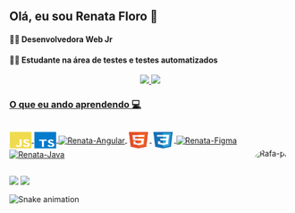 
## Olá, eu sou Renata Floro 👋
#### 👩‍💻 Desenvolvedora Web Jr
#### 👩‍💻 Estudante na área de testes e testes automatizados

<div align="center">
  <a href="https://github.com/renatafloro">
  <img height="180em" src="https://github-readme-stats.vercel.app/api?username=renatafloro&show_icons=true&theme=radical&include_all_commits=true&count_private=true"/>
  <img height="180em" src="https://github-readme-stats.vercel.app/api/top-langs/?username=renatafloro&layout=compact&langs_count=7&theme=radical"/>
</div>



### O que eu ando aprendendo 💻
  
  <div style="display: inline_block"><br>
  <img align="center" alt="Renata-Js" height="30" width="40" src="https://raw.githubusercontent.com/devicons/devicon/master/icons/javascript/javascript-plain.svg">
  <img align="center" alt="Renata-Ts" height="30" width="40" src="https://raw.githubusercontent.com/devicons/devicon/master/icons/typescript/typescript-plain.svg">
 <img align="center" alt="Renata-Angular" height="30" width="40" src="https://cdn.jsdelivr.net/gh/devicons/devicon/icons/angularjs/angularjs-original.svg">    
  <img align="center" alt="Renata-HTML" height="30" width="40" src="https://raw.githubusercontent.com/devicons/devicon/master/icons/html5/html5-original.svg">
  <img align="center" alt="Renata-CSS" height="30" width="40" src="https://raw.githubusercontent.com/devicons/devicon/master/icons/css3/css3-original.svg">
<img align="center" alt="Renata-Figma" height="30" width="40" src="https://cdn.jsdelivr.net/gh/devicons/devicon/icons/figma/figma-original.svg">    
 <img align="center" alt="Renata-Java" height="30" width="40" src="https://cdn.jsdelivr.net/gh/devicons/devicon/icons/java/java-plain.svg">   
  <img align="right" alt="Rafa-pic" height="150" style="border-radius:50px;" src="https://i.picasion.com/pic92/e280838f10fcb96c08a5419a2bf49f06.gif">
</div>
  
  ##
  
  <div> 
    <a href="https://www.linkedin.com/in/renata-floro/" target="_blank"><img src="https://img.shields.io/badge/-LinkedIn-%230077B5?style=for-the-badge&logo=linkedin&logoColor=white" target="_blank"></a> 
  <a href = "mailto:flororenataef@gmail.com"><img src="https://img.shields.io/badge/Gmail-D14836?style=for-the-badge&logo=gmail&logoColor=white" target="_blank"></a> 
    
![Snake animation](https://github.com/renatafloro/renatafloro/blob/output/github-contribution-grid-snake.svg)
  </div>

